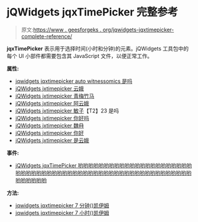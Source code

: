 # jQWidgets jqxTimePicker 完整参考

> 原文:[https://www . geesforgeks . org/jqwidgets-jqxtimepicker-complete-reference/](https://www.geeksforgeeks.org/jqwidgets-jqxtimepicker-complete-reference/)

**jqxTimePicker** 表示用于选择时间(小时和分钟)的元素。jQWidgets 工具包中的每个 UI 小部件都需要包含其 JavaScript 文件，以便正常工作。

**属性:**

*   [jqwidgets jqxtimepicker auto witnessomics 是吗](https://www.geeksforgeeks.org/jqwidgets-jqxtimepicker-autoswitchtominutes-property/)
*   [jQWidgets jxtimepicker 云娥](https://www.geeksforgeeks.org/jqwidgets-jqxtimepicker-disabled-property/)
*   [jQWidgets jxtimepicker 青梅竹马](https://www.geeksforgeeks.org/jqwidgets-jqxtimepicker-height-property/)
*   [jQWidgets jxtimepicker 阿云娥](https://www.geeksforgeeks.org/jqwidgets-jqxtimepicker-footer-property/)
*   [jQWidgets jxtimepicker 敏子](https://www.geeksforgeeks.org/jqwidgets-jqxtimepicker-format-property/)【T2】23 是吗
*   [jQWidgets jxtimepicker 你好吗](https://www.geeksforgeeks.org/jqwidgets-jqxtimepicker-unfocusable-property/)
*   [jQWidgets jxtimepicker 魏冄](https://www.geeksforgeeks.org/jqwidgets-jqxtimepicker-value-property/)
*   [jQWidgets jxtimepicker 你好](https://www.geeksforgeeks.org/jqwidgets-jqxtimepicker-view-property/)
*   [jQWidgets jxtimepicker 是云娥](https://www.geeksforgeeks.org/jqwidgets-jqxtimepicker-width-property/)

**事件:**

*   [jQWidgets jqxTimePicker 哟哟哟哟哟哟哟哟哟哟哟哟哟哟哟哟哟哟哟哟哟哟哟哟哟哟哟哟哟哟哟哟哟哟哟哟哟哟哟哟哟哟哟哟哟哟哟哟哟哟哟哟哟哟哟哟哟哟哟哟哟哟](https://www.geeksforgeeks.org/jqwidgets-jqxtimepicker-change-event/)

**方法:**

*   [jqwidgets jqxtimepicker 7 分钟()凯伊姆](https://www.geeksforgeeks.org/jqwidgets-jqxtimepicker-setminutes-method/)
*   [jqwidgets jqxtimepicker 7 小时()凯伊姆](https://www.geeksforgeeks.org/jqwidgets-jqxtimepicker-sethours-method/)